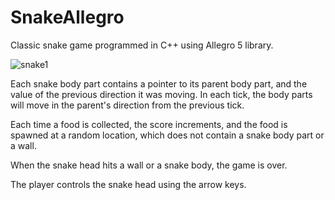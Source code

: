 # SnakeAllegro

Classic snake game programmed in C++ using Allegro 5 library.

![snake1](https://user-images.githubusercontent.com/8902454/32877422-47255d72-ca56-11e7-9d70-b2f61c6ac180.jpeg)

Each snake body part contains a pointer to its parent body part, and the value of the previous
direction it was moving. In each tick, the body parts will move in the parent's direction from the previous tick.

Each time a food is collected, the score increments, and the food is spawned at a random location, which does not contain a snake body part or a wall.

When the snake head hits a wall or a snake body, the game is over.

The player controls the snake head using the arrow keys.
